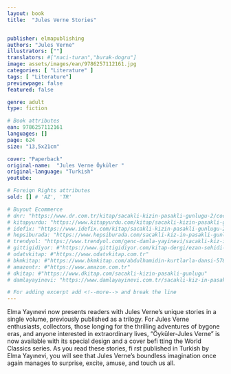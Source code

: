 ```yaml
---
layout: book
title:  "Jules Verne Stories"


publisher: elmapublishing
authors: "Jules Verne"
illustrators: [""]
translators: #["naci-turan","burak-dogru"]
image: assets/images/ean/9786257112161.jpg
categories: [ "Literature" ]
tags: [ "Literature"]
previewpage: false
featured: false

genre: adult
type: fiction

# Book attributes
ean: 9786257112161
languages: []
page: 624
size: "13,5x21cm"

cover: "Paperback"
original-name:  "Jules Verne Öyküler "
original-language: "Turkish"
youtube:

# Foreign Rights attributes
sold: [] # 'AZ', 'TR'

# Buyout Ecommerce
# dnr: "https://www.dr.com.tr/kitap/sacakli-kizin-pasakli-gunlugu-2/cocuk-ve-genclik/genclik-10-yas/roman-oyku/urunno=0001893059001"
# kitapyurdu: "https://www.kitapyurdu.com/kitap/sacakli-kizin-pasakli-gunlugu-2-/560122.html&filter_name=Sa%C3%A7akl%C4%B1+K%C4%B1z%27%C4%B1n+Pasakl%C4%B1+G%C3%BCnl%C3%BC%C4%9F%C3%BC+2"
# idefix: "https://www.idefix.com/kitap/sacakli-kizin-pasakli-gunlugu-2/cocuk-ve-genclik/genclik-10-yas/roman-oyku/urunno=0001893059001"
# hepsiburada: "https://www.hepsiburada.com/sacakli-kiz-in-pasakli-gunlugu-2-damla-yayinevi-p-HBV000012ER86"
# trendyol: "https://www.trendyol.com/genc-damla-yayinevi/sacakli-kiz-in-pasakli-gunlugu-2-p-54825777"
# gittigidiyor: #"https://www.gittigidiyor.com/kitap-dergi/ezan-sehidi-adnan-menderes_pdp_732728793"
# odatvkitap: #"https://www.odatvkitap.com.tr"
# bkmkitap: #"https://www.bkmkitap.com/abdulhamidin-kurtlarla-dansi-578226"
# amazontr: #"https://www.amazon.com.tr"
# dkitap: #"https://www.dkitap.com/sacakli-kizin-pasakli-gunlugu"
# damlayayinevi: "https://www.damlayayinevi.com.tr/sacakli-kiz-in-pasakli-gunlugu-2-bu-iste-bi-terslik-var"

# For adding excerpt add <!--more--> and break the line
---
```

Elma Yayınevi now presents readers with Jules
Verne’s unique stories in a single volume, previously published as a trilogy. For Jules Verne enthusiasts, collectors, those longing for the thrilling
adventures of bygone eras, and anyone interested
in extraordinary lives, “Öyküler-Jules Verne” is now
available with its special design and a cover befi tting the World Classics series.
As you read these stories, fi rst published in
Turkish by Elma Yayınevi, you will see that Jules
Verne’s boundless imagination once again manages to surprise, excite, amuse, and touch us all.
<!--more--> 

